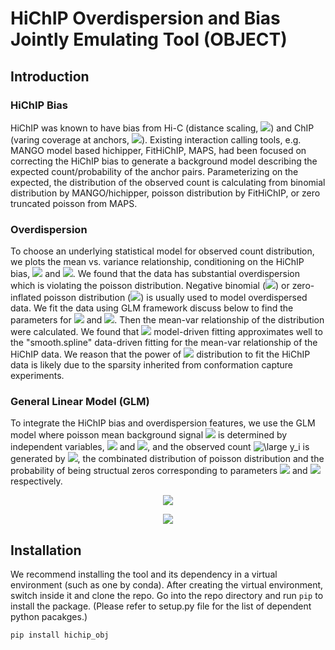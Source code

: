# HiChIP Overdispersion and Bias Jointly Emulating Tool (OBJECT)

## Introduction
### HiChIP Bias

HiChIP was known to have bias from Hi-C (distance scaling, <img src="https://latex.codecogs.com/svg.latex?\normal&space;L" />) and ChIP (varing coverage at anchors, <img src="https://latex.codecogs.com/svg.latex?\normal&space;D" />). Existing interaction calling tools, e.g. MANGO model based hichipper, FitHiChIP, MAPS, had been focused on correcting the HiChIP bias to generate a background model describing the expected count/probability of the anchor pairs. Parameterizing on the expected, the distribution of the observed count is calculating from binomial distribution by MANGO/hichipper, poisson distribution by FitHiChIP, or zero truncated poisson from MAPS.

### Overdispersion

To choose an underlying statistical model for observed count distribution, we plots the mean vs. variance relationship, conditioning on the HiChIP bias, <img src="https://latex.codecogs.com/svg.latex?\normal&space;L"/> and <img src="https://latex.codecogs.com/svg.latex?\normal&space;D"/>. We found that the data has substantial overdispersion which is violating the poisson distribution. Negative binomial (<img src="https://latex.codecogs.com/svg.latex?\normal&space;NB"/>) or zero-inflated poisson distribution (<img src="https://latex.codecogs.com/svg.latex?\normal&space;ZIP"/>) is usually used to model overdispersed data. We fit the data using GLM framework discuss below to find the parameters for <img src="https://latex.codecogs.com/svg.latex?\normal&space;NB"/> and <img src="https://latex.codecogs.com/svg.latex?\normal&space;ZIP"/>. Then the mean-var relationship of the distribution were calculated. We found that <img src="https://latex.codecogs.com/svg.latex?\normal&space;ZIP"/> model-driven fitting approximates well to the "smooth.spline" data-driven fitting for the mean-var relationship of the HiChIP data. We reason that the power of <img src="https://latex.codecogs.com/svg.latex?\normal&space;ZIP"/> distribution to fit the HiChIP data is likely due to the sparsity inherited from conformation capture experiments.

### General Linear Model (GLM)

To integrate the HiChIP bias and overdispersion features, we use the GLM model where poisson mean background signal <img src="https://latex.codecogs.com/svg.latex?\normal&space;\lambda_i" /> is determined by independent variables, <img src="https://latex.codecogs.com/svg.latex?\normal&space;L_i"/> and <img src="https://latex.codecogs.com/svg.latex?\normal&space;D_i"/>, and the observed count <img src="https://latex.codecogs.com/svg.latex?\normal&space;y_i" title="\large y_i" /> is generated by <img src="https://latex.codecogs.com/svg.latex?\normal&space;ZIP"/>, the combinated distribution of poisson distribution and the probability of being structual zeros corresponding to parameters <img src="https://latex.codecogs.com/svg.latex?\normal&space;\lambda_i"/> and <img src="https://latex.codecogs.com/svg.latex?\normal&space;\pi"/> respectively.

<p align="center"><img src="https://latex.codecogs.com/svg.latex?ln(\lambda_i)&space;=&space;\beta_0&space;&plus;&space;\beta_1ln(L_i)&space;&plus;&space;\beta_2ln(D_i)" /></p>
<p align="center"><img src="https://latex.codecogs.com/svg.latex?y_i&space;\sim&space;ZeroInflatedPoisson(\lambda_i,&space;\pi)" /></p>

## Installation
We recommend installing the tool and its dependency in a virtual environment (such as one by conda). After creating the virtual environment, switch inside it and clone the repo. Go into the repo directory and run `pip` to install the package. (Please refer to setup.py file for the list of dependent python pacakges.)
```
pip install hichip_obj
```